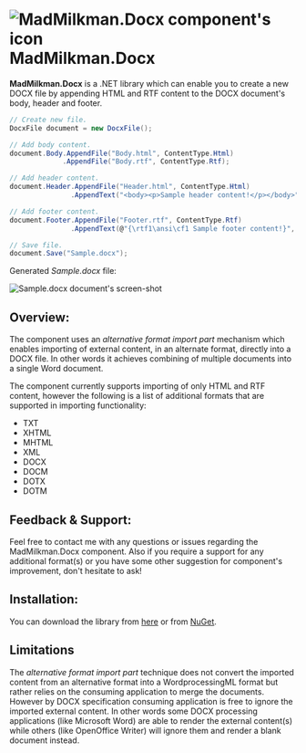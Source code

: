 # ![MadMilkman.Docx component's icon](../master/MadMilkman.Docx/Properties/MadMilkman.Docx.png) MadMilkman.Docx
**MadMilkman.Docx** is a .NET library which can enable you to create a new DOCX file by appending HTML and RTF content to the DOCX document's body, header and footer.

```csharp
// Create new file.
DocxFile document = new DocxFile();

// Add body content.
document.Body.AppendFile("Body.html", ContentType.Html)
             .AppendFile("Body.rtf", ContentType.Rtf);

// Add header content.
document.Header.AppendFile("Header.html", ContentType.Html)
               .AppendText("<body><p>Sample header content!</p></body>", ContentType.Html);

// Add footer content.
document.Footer.AppendFile("Footer.rtf", ContentType.Rtf)
               .AppendText(@"{\rtf1\ansi\cf1 Sample footer content!}", ContentType.Rtf);

// Save file.
document.Save("Sample.docx");
```

Generated _Sample.docx_ file:

![Sample.docx document's screen-shot](../master/Sample.docx.png)

## Overview:
The component uses an _alternative format import part_ mechanism which enables importing of external content, in an alternate format, directly into a DOCX file. In other words it achieves combining of multiple documents into a single Word document.

The component currently supports importing of only HTML and RTF content, however the following is a list of additional formats that are supported in importing functionality:
* TXT
* XHTML
* MHTML
* XML
* DOCX
* DOCM
* DOTX
* DOTM

## Feedback & Support:
Feel free to contact me with any questions or issues regarding the MadMilkman.Docx component. Also if you require a support for any additional format(s) or you have some other suggestion for component's improvement, don't hesitate to ask!

## Installation:
You can download the library from [here](https://github.com/MarioZ/MadMilkman.Docx/raw/master/MadMilkman.Docx.zip) or from [NuGet](http://www.nuget.org/packages/MadMilkman.Docx).

## Limitations
The _alternative format import part_ technique does not convert the imported content from an alternative format into a WordprocessingML format but rather relies on the consuming application to merge the documents. However by DOCX specification consuming application is free to ignore the imported external content. In other words some DOCX processing applications (like Microsoft Word) are able to render the external content(s) while others (like OpenOffice Writer) will ignore them and render a blank document instead.
